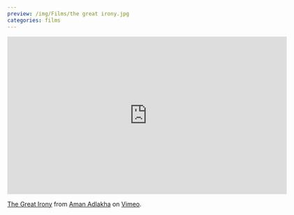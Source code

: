 ```yaml
---
preview: /img/Films/the great irony.jpg
categories: films
---
```


<iframe src="https://player.vimeo.com/video/125716556" width="640" height="360" frameborder="0" webkitallowfullscreen mozallowfullscreen allowfullscreen></iframe>
<p><a href="https://vimeo.com/125716556">The Great Irony</a> from <a href="https://vimeo.com/user37681764">Aman Adlakha</a> on <a href="https://vimeo.com">Vimeo</a>.</p>
